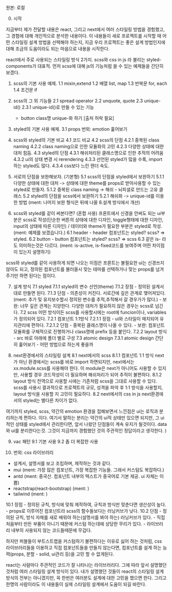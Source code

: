 원본: 로컬 

0. 시작

  지금부터 제가 전달할 내용은 react, 그리고 next에서 여러 스타일링 방법을 경험했고, 그 경험에 대해 개인적으로 분석한 내용이다. 
이 내용들이 새로 프로젝트를 시작할 때 어떤 스타일링 설계 방법을 선택해야 하는지, 지금 우리 프로젝트는 좋은 설계 방법인지에 대해 조금의 도움이라도 되는 마음으로 내용을 시작한다. 

  react에서 주로 사용되는 스타일링 방식 2가지. scss와 css in js 라 불리는 styled-components가 대표적.
먼저 scss에 대해 js의 기능처럼 쓸 수 있는 예제들을 간단히 보겠다.

1. scss의 기본 사용 예제.
  1.1 mixin,extend
  1.2 배열 list, map 
  1.3 반복문 for, each 
  1.4 조건문 if

2. scss의 그 외 기능들
  2.1 spread operator
  2.2 unquote, quote
  2.3 unique-id()
    2.3.1 unique-id()로 만들 수 있는 기능
  	  - button class명 unique-화 하기 [출처 허락 필요]

3. styled의 기본 사용 예제.
  3.1 props
  번외: emotion 훑어보기

4. scss와 styled의 기본 비교
  4.1 코드 비교
  4.2 scss의 단점
    4.2.1 중복된 class naming
    4.2.2 class naming으로 인한 모듈화의 고민
    4.2.3 다양한 상태에 대한 대처 힘듬.
  4.3 styled의 단점
    4.3.1 해쉬처리된 클래스명으로 인한 추적의 어려움
    4.3.2 ui의 상태 변경 시 rerendering
    4.3.3 선언된 styled가 많을 수록, import 하는 styled도 많다.
    4.3.4 css보다 느린 렌더 속도.

5. 서로의 단점을 보완해보자. (기본형)
  5.1 scss의 단점을 styled에서 보완하기
    5.1.1 다양한 상태에 대한 대처 -> 상태에 대한 theme를 props로 받아사용할 수 있는 styled로 만들자. 
    5.1.2 중복된 class naming -> 해쉬 - 뇌피셜로 만드는 고유 클래스
  5.2 styled의 단점을 scss에서 보완하기
    5.2.1 해쉬화 -> unique-id를 이용한 방법
   (ment: 나머지 보완 형식은 뒤에 나올 8.설계 방식에서 개선)

6. scss와 styled를 같이 써본다면? (혼합 사용)
  프론트에서 신경을 안써도 되는 ui부분은 scss로 작성(단순한 버튼의 상태에 대한 디자인, toggle형태에 대한 디자인, input의 상태에 따른 디자인) / 데이터와 theme가 필요한 부분은 styled로 작성. (ment: 예제를 보겠습니다.)
  6.1 header - header 컴포넌트는 styled? scss?  => styled.
  6.2 button - button 컴포넌트는 styled? scss?  => scss
  6.3 같은 is- 라도 의미하는것은 다르다. (ment: is-active, is-fixed코드를 보여주며 어떤 차이점이 있는지 설명하기)
  
  scss와 styled를 같이 사용하게 되면 나오는 이점은 프론트는 불필요한 ui는 신경쓰지 않아도 되고,
정의된 컴포넌트를 불러올시 맞는 테마를 선택하거나 맞는 props를 넘겨주기만 하면 된다는 점이다.

7. 설계 방식
  7.1 styled
    7.1.1 styled의 변수 선언(theme)
    7.1.2 장점 - 정의된 설계서 대로 만들면 된다. 
    7.1.3 단점 - 의존성이 커진다. 서로간에 깊은 관계로 맺어져있다.(ment: 추가 및 유지보수할시 정의된 변수를 추적,추적해서 갈 경우가가 많다.) - 보완: 너무 깊은 관계는 지양한다. 다양한 대처가 필요하지 않은 경우는 scss로 넘긴다. 
  7.2 scss
    어떤 방식이든 scss를 사용할시에는 root에 funcion이나, variables가 정의되어 있다. 
    7.2.1 컴포넌트 1:1방식
      7.2.1.1 장점 - ui와 스타일이 매치되어 유지관리에 편하다. 
      7.2.1.2 단점 - 중복된 클래스명이 나올 수 있다. - 보완: 컴포넌트 모듈화를 구체적으로 진행하거나 class명에 prefix 등을 붙인다.
    7.2.2 layout 방식 - src 바로 아래에 폴더 별로 구성
  7.3 atomic design
	7.3.1 atomic design 간단히 훑어보기 - 어떤 방법으로 하는게 좋을까 

8. next환경에서의 스타일링 설계
  8.1 next에서의 scss 
    8.1.1 컴포넌트 1:1 방식
      next가 아닌 환경에서는 scss를 바로 import 하면되지만, next에서는 xx.module.scss를 사용해야 한다. 이 module은 next가 아니어도 사용할 수 있지만, 사용할 경우 코드작성이 더 필요하며 해쉬처리가 되어 추적이 불편하다. 
    8.1.2 layout 방식 
      전역으로 사용할 시에는 기존처럼 scss을 그대로 사용할 수 있다. 
    scss를 사용시 결과적으로 프로젝트의 규모, 성격을 파악 후 1:1 방식을 사용할지, layout 방식을 사용할 지 고민이 필요하다.
   8.2 next에서의 css in js
    next환경에서의 styled는 별다른 차이가 없다.

  여기까지 styled, scss, 약간의 emotion 환경을 접해보면서 느낀점은 ui는 로직과 분리하는게 편하다. 이다. 여기서 말하는 분리는 약간의 ui적 상태만 있으면 되지만, 그 ui적인 상태를 styled에서 관리한다면, 앞서 나왔던 단점들이 계속 유지가 될것이다. data와 ui를 분리한다는것. 그것이 지금까지 경험했던 것의 주관적인 정답이라고 생각한다. )

9. vac 패턴
  9.1 기본 사용
  9.2 좀 더 복잡한 사용

10. 번외: css 라이브러리
  - 설계서, 설명서를 보고 조립하며, 제작하는 것과 같다. 
  - mui (ment: 가장 많은 컴포넌트, 가장 복잡한 기능들. 그래서 커스텀도 복잡하다.) 
  - antd (ment: 중국산. 컴포넌트 내부의 텍스트가 중국어로 기본 제공. ui 자체는 이쁨) 
  - reactstrap(react-bootstrap) (ment: )
  - tailwind (ment: )

  10.1 장점 
    - 정의된 규칙, 방식에 맞춰 제작하여, 규칙과 방식만 맞춘다면 생산성이 높다. 
    - props로 이루어진 컴포넌트라 scss의 함수들보다는 러닝커브가 낮다.
  10.2 단점
    - 정의된 규칙, 방식 자체를 새로 배워야 하는(설명서를 봐야 하는) 러닝커브가 있다. 
    - 직접 처음부터 만든 부품이 아니기 때문에 커스텀 하는데에 상당한 무리가 있다.
    - 라이브러리 내부의 사용되지 않는 코드들때문에 무겁다. 

  하지만 퍼블들이 부트스트랩을 커스텀하기 불편하다는 이유로 싫어 하는 것처럼, css 라이브러리들을 이용하고 직접 컴포넌트들을 만들지 않는다면, 컴포넌트를 설계 하는 능력(props, 분할 - solid, ui관리 등)을 고민 할 수 없게된다.
  
  react는 사람마다 주관적인 코드가 잘 나타나는 라이브러리다. 그에 따라 앞서 설명했던 것처럼 여러 스타일링 설계 방식이 있다. 내가 설명했던 것들이 react의 스타일링 설계 방식의 전부는 아니겠지만, 꼭 한번은 여러분도 설계에 대한 고민을 했으면 한다. 그리고 한명의 사람이라도 이 내용들이 실제 스타일링 설계에서 도움이 되길 바란다.
